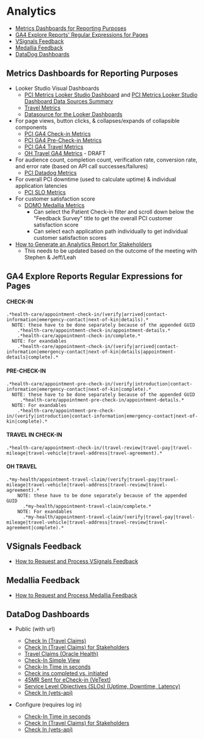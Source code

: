 # Analytics

- [Metrics Dashboards for Reporting Purposes](#metrics-dashboards-for-reporting-purposes)
- [GA4 Explore Reports' Regular Expressions for Pages](#ga4-explore-reports-regular-expressions-for-pages)
- [VSignals Feedback](#vsignals-feedback)
- [Medallia Feedback](#medallia-feedback)
- [DataDog Dashboards](#datadog-dashboards)

## Metrics Dashboards for Reporting Purposes
- Looker Studio Visual Dashboards
  - [PCI Metrics Looker Studio Dashboard](https://lookerstudio.google.com/reporting/07cf45d3-d464-4e0b-b905-40bcf34f4602/page/TlJ0C) and [PCI Metrics Looker Studio Dashboard Data Sources Summary](https://github.com/department-of-veterans-affairs/va.gov-team/blob/master/products/health-care/checkin/analytics/dashboard-summaries/pci-metrics-looker-dashboard.md)
  - [Travel Metrics](https://lookerstudio.google.com/reporting/940b5ada-fd8d-46ca-9c14-314dedd089ce)
  - [Datasource for the Looker Dashboards](https://docs.google.com/spreadsheets/d/1dj3CpR-wLljqydLhwO4GEgvmzLBOUSHIqxM1LIYmHTc/edit?gid=194998707#gid=194998707)
- For page views, button clicks, & collapses/expands of collapsible components
  - [PCI GA4 Check-in Metrics](https://analytics.google.com/analytics/web/#/analysis/p419143770/edit/v08dnfMeRpi0OZRusDBV9w)
  - [PCI GA4 Pre-Check-in Metrics](https://analytics.google.com/analytics/web/#/analysis/p419143770/edit/fBTnZD1-T3SQ5HtcKHsT_A)
  - [PCI GA4 Travel Metrics](https://analytics.google.com/analytics/web/#/analysis/p419143770/edit/tPiLrf3xTV6yL_RPS8eFEA)
  - [OH Travel GA4 Metrics](https://analytics.google.com/analytics/web/#/analysis/p419143770/edit/iAXzqTMmQUCANjIKJbm3pA) - DRAFT
- For audience count, completion count, verification rate, conversion rate, and error rate (based on API call successes/failures)
  - [PCI Datadog Metrics](https://vagov.ddog-gov.com/dashboard/be6-5ki-272?fromUser=false&refresh_mode=sliding&view=spans&from_ts=1716916715976&to_ts=1719508715976&live=true)
- For overall PCI downtime (used to calculate uptime) & individual application latencies
  - [PCI SLO Metrics](https://app.ddog-gov.com/sb/afc0766e-74a2-11ec-a15a-da7ad0900007-f07231c7d8d7f3accba69b77ccf16410?refresh_mode=sliding&from_ts=1716916742233&to_ts=1719508742233&live=true)
- For customer satisfaction score
  - [DOMO Medallia Metrics](https://va-gov.domo.com/page/825663825)
    - Can select the Patient Check-in filter and scroll down below the "Feedback Survey" title to get the overall PCI customer satisfaction score
    - Can select each application path individually to get individual customer satisfaction scores
- [How to Generate an Analytics Report for Stakeholders](https://github.com/department-of-veterans-affairs/va.gov-team/blob/master/products/health-care/checkin/analytics/how-to-generate-analytics-report-for-stakeholders.md)
    - This needs to be updated based on the outcome of the meeting with Stephen & Jeff/Leah

## GA4 Explore Reports Regular Expressions for Pages
#### CHECK-IN
```
.*health-care/appointment-check-in/(verify|arrived|contact-information|emergency-contact|next-of-kin|details).* 
  NOTE: these have to be done separately because of the appended GUID
    .*health-care/appointment-check-in/appointment-details.*
    .*health-care/appointment-check-in/complete.*
  NOTE: For exandables
    .*health-care/appointment-check-in/(verify|arrived|contact-information|emergency-contact|next-of-kin|details|appointment-details|complete).*
```
#### PRE-CHECK-IN
```
.*health-care/appointment-pre-check-in/(verify|introduction|contact-information|emergency-contact|next-of-kin|complete).*
  NOTE: these have to be done separately because of the appended GUID
     .*health-care/appointment-pre-check-in/appointment-details.*
  NOTE: For exandables
    .*health-care/appointment-pre-check-in/(verify|introduction|contact-information|emergency-contact|next-of-kin|complete).*
```
#### TRAVEL IN CHECK-IN
```
.*health-care/appointment-check-in/(travel-review|travel-pay|travel-mileage|travel-vehicle|travel-address|travel-agreement).*
```
#### OH TRAVEL
```
.*my-health/appointment-travel-claim/(verify|travel-pay|travel-mileage|travel-vehicle|travel-address|travel-review|travel-agreement).*
    NOTE: these have to be done separately because of the appended GUID
      .*my-health/appointment-travel-claim/complete.*
    NOTE: For exandables
      .*my-health/appointment-travel-claim/(verify|travel-pay|travel-mileage|travel-vehicle|travel-address|travel-review|travel-agreement|complete).*
```

## VSignals Feedback
- [How to Request and Process VSignals Feedback](https://github.com/department-of-veterans-affairs/va.gov-team/tree/master/products/health-care/checkin/research/VSignals)

## Medallia Feedback
- [How to Request and Process Medallia Feedback](https://github.com/department-of-veterans-affairs/va.gov-team/blob/master/products/health-care/checkin/research/Medalia/how-to-request-medalia-feedback.md)

## DataDog Dashboards
- Public (with url)
     - [Check In (Travel Claims)](https://app.ddog-gov.com/sb/f327ad72-c02a-11ec-a50a-da7ad0900007-3a95d2603bfb8826abb8aa81a04efd03)
     - [Check In (Travel Claims) for Stakeholders](https://app.ddog-gov.com/sb/f327ad72-c02a-11ec-a50a-da7ad0900007-a97e86a93c36244163f942ed0859de7b?refresh_mode=sliding&tpl_var_env%5B0%5D=eks-prod&from_ts=1703524114192&to_ts=1706116114192&live=true)
     - [Travel Claims (Oracle Health)](https://vagov.ddog-gov.com/dashboard/njk-mi6-mxy/travel-claims-oracle-health?fromUser=false&refresh_mode=sliding&view=spans&from_ts=1712594733353&to_ts=1712598333353&live=true)
     - [Check-In Simple View](https://app.ddog-gov.com/sb/afc0766e-74a2-11ec-a15a-da7ad0900007-656d5fd1f385d165c9ce28403df3a8c4?refresh_mode=sliding&from_ts=1703522923071&to_ts=1706114923071&live=true)
     - [Check-In Time in seconds](https://app.ddog-gov.com/sb/afc0766e-74a2-11ec-a15a-da7ad0900007-023e70fff5e0b68e7a22c36867342e09?refresh_mode=sliding&from_ts=1703523118249&to_ts=1706115118249&live=true)
     - [Check ins completed vs. initiated](https://app.ddog-gov.com/sb/f327ad72-c02a-11ec-a50a-da7ad0900007-22977a93743227c4a10bc22e38be5531)
     - [45MR Sent for eCheck-in (VeText)](https://app.ddog-gov.com/sb/e92f059a-aa2c-11ec-9c41-da7ad0900007-3b0997c27aff287795ba5d8659125f46?refresh_mode=sliding&from_ts=1707935759563&to_ts=1708540559563&live=true)
     - [Service Level Objectives (SLOs) (Uptime, Downtime, Latency)](https://app.ddog-gov.com/sb/afc0766e-74a2-11ec-a15a-da7ad0900007-f07231c7d8d7f3accba69b77ccf16410?refresh_mode=sliding&from_ts=1708884911568&to_ts=1711476911568&live=true)
     - [Check In (vets-api)](https://app.ddog-gov.com/sb/f327ad72-c02a-11ec-a50a-da7ad0900007-c10c66c6f09b417039c4512bf4d83047)
 
- Configure (requires log in)
     - [Check-In Time in seconds](https://tevi.ddog-gov.com/dashboard/x67-auh-wqv/check-in-time-metrics-in-seconds?fromUser=false&refresh_mode=sliding&view=spans&from_ts=1713100432798&to_ts=1713273232798&live=true)
     - [Check In (Travel Claims) for Stakeholders](https://vagov.ddog-gov.com/dashboard/eax-4m7-3de/check-in-travel-claims-stakeholder?fromUser=true&refresh_mode=sliding&view=spans&from_ts=1682971494000&to_ts=1714593894000&live=true)
     - [Check In (vets-api)](https://vagov.ddog-gov.com/dashboard/zps-5fk-azw/check-in-vets-api?fromUser=true&refresh_mode=sliding&view=spans&from_ts=1683563580000&to_ts=1715185980000&live=true)
       
